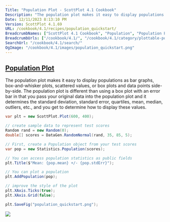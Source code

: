 ```yaml
---
Title: "Population Plot - ScottPlot 4.1 Cookbook"
Description: "The population plot makes it easy to display populations as bar graphs, box-and-whisker plots, scattered values, or box plots and data points side-by-side. The population plot is different than using a box plot with an error bar in that you pass your original data into the population plot and it determines the standard deviation, standard error, quartiles, mean, median, outliers, etc., and you get to determine how to display these values."
Date: 12/11/2023 8:13:10 PM
Version: ScottPlot 4.1.69
URL: /cookbook/4.1/recipes/population_quickstart/
BreadcrumbNames: ["ScottPlot 4.1 Cookbook", "Population", "Population Plot"]
BreadcrumbUrls: ["/cookbook/4.1/", "/cookbook/4.1/category/plottable-population", "/cookbook/4.1/recipes/population_quickstart/"]
SearchUrl: "/cookbook/4.1/search/"
OgImage: "/cookbook/4.1/images/population_quickstart.png"
---
```


<h2><a id='population-plot' href='/cookbook/4.1/recipes/population_quickstart/'>Population Plot</a></h2>

The population plot makes it easy to display populations as bar graphs, box-and-whisker plots, scattered values, or box plots and data points side-by-side. The population plot is different than using a box plot with an error bar in that you pass your original data into the population plot and it determines the standard deviation, standard error, quartiles, mean, median, outliers, etc., and you get to determine how to display these values.

```cs
var plt = new ScottPlot.Plot(600, 400);

// create sample data to represent test scores
Random rand = new Random(0);
double[] scores = DataGen.RandomNormal(rand, 35, 85, 5);

// First, create a Population object from your test scores
var pop = new Statistics.Population(scores);

// You can access population statistics as public fields
plt.Title($"Mean: {pop.mean} +/- {pop.stdErr}");

// You can plot a population
plt.AddPopulation(pop);

// improve the style of the plot
plt.XAxis.Ticks(true);
plt.XAxis.Grid(false);

plt.SaveFig("population_quickstart.png");
```

<img src='../../images/population_quickstart.png' class='d-block mx-auto my-5' />


